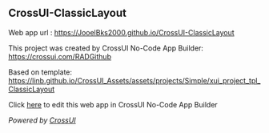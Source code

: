 ## CrossUI-ClassicLayout
Web app url : https://JooelBks2000.github.io/CrossUI-ClassicLayout

This project was created by CrossUI No-Code App Builder: https://crossui.com/RADGithub

Based on template: https://linb.github.io/CrossUI_Assets/assets/projects/Simple/xui_project_tpl_ClassicLayout

Click [here](https://crossui.com/RADGithub/#!from=github&owner=JooelBks2000&repo=CrossUI-ClassicLayout) to edit this web app in CrossUI No-Code App Builder

<i>Powered by [CrossUI](https://crossui.com)</i>

